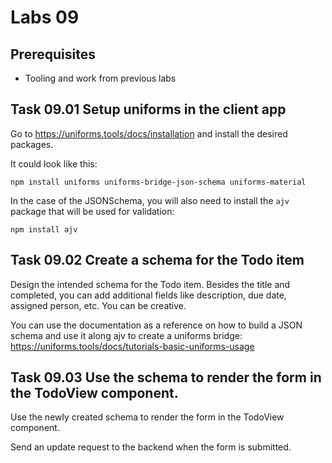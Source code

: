 # Labs 09

## Prerequisites

- Tooling and work from previous labs

## Task 09.01 Setup uniforms in the client app

Go to https://uniforms.tools/docs/installation and install the desired packages.

It could look like this:

```
npm install uniforms uniforms-bridge-json-schema uniforms-material
```

In the case of the JSONSchema, you will also need to install the `ajv` package that will be used for validation:

```
npm install ajv
```

## Task 09.02 Create a schema for the Todo item

Design the intended schema for the Todo item. Besides the title and completed, you can add additional fields like description, due date, assigned person, etc. You can be creative.

You can use the documentation as a reference on how to build a JSON schema and use it along ajv to create a uniforms bridge: https://uniforms.tools/docs/tutorials-basic-uniforms-usage

## Task 09.03 Use the schema to render the form in the TodoView component.

Use the newly created schema to render the form in the TodoView component.

Send an update request to the backend when the form is submitted.